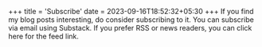 +++
title = 'Subscribe'
date = 2023-09-16T18:52:32+05:30
+++
If you find my blog posts interesting, do consider subscribing to it. You can subscribe via email using Substack. If you prefer RSS or news readers, you can click here for the feed link.